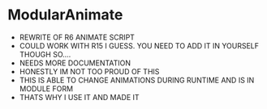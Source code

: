 # ModularAnimate

- REWRITE OF R6 ANIMATE SCRIPT
- COULD WORK WITH R15 I GUESS. YOU NEED TO ADD IT IN YOURSELF THOUGH SO....
- NEEDS MORE DOCUMENTATION
- HONESTLY IM NOT TOO PROUD OF THIS
- THIS IS ABLE TO CHANGE ANIMATIONS DURING RUNTIME AND IS IN MODULE FORM
- THATS WHY I USE IT AND MADE IT